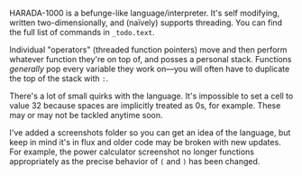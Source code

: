 HARADA-1000 is a befunge-like language/interpreter. It's self modifying, written two-dimensionally, and (naïvely) supports threading.
You can find the full list of commands in `_todo.text`.

Individual "operators" (threaded function pointers) move and then perform whatever function they're on top of, and posses a personal stack.
Functions *generally* pop every variable they work on—you will often have to duplicate the top of the stack with `:`.

There's a lot of small quirks with the language. It's impossible to set a cell to value 32 because spaces are implicitly treated as 0s, for example. These may or may not be tackled anytime soon.

I've added a screenshots folder so you can get an idea of the language, but keep in mind it's in flux and older code may be broken with new updates. For example, the power calculator screenshot no longer functions appropriately as the precise behavior of `(` and `)` has been changed.
